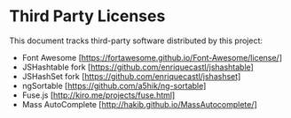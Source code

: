 # Third Party Licenses

This document tracks third-party software distributed by this project:

- Font Awesome [https://fortawesome.github.io/Font-Awesome/license/]
- JSHashtable fork [https://github.com/enriquecastl/jshashtable]
- JSHashSet fork [https://github.com/enriquecastl/jshashset]
- ngSortable [https://github.com/a5hik/ng-sortable]
- Fuse.js [http://kiro.me/projects/fuse.html]
- Mass AutoComplete [http://hakib.github.io/MassAutocomplete/]


